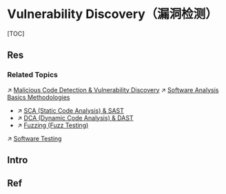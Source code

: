 # Vulnerability Discovery（漏洞检测）

[TOC]



## Res
### Related Topics
↗ [Malicious Code Detection & Vulnerability Discovery](../../🪆%20Software%20Analysis%20&%20Binary%20Engineering/Malicious%20Code%20Detection%20&%20Vulnerability%20Discovery/Malicious%20Code%20Detection%20&%20Vulnerability%20Discovery.md)
↗ [Software Analysis Basics Methodologies](../../🪆%20Software%20Analysis%20&%20Binary%20Engineering/📌%20Software%20Analysis%20Basics%20Methodologies/Software%20Analysis%20Basics%20Methodologies.md)
- ↗ [SCA (Static Code Analysis) & SAST](../../🪆%20Software%20Analysis%20&%20Binary%20Engineering/📌%20Software%20Analysis%20Basics%20Methodologies/📌%20SCA%20(Static%20Code%20Analysis)%20&%20SAST/SCA%20(Static%20Code%20Analysis)%20&%20SAST.md)
- ↗ [DCA (Dynamic Code Analysis) & DAST](../../🪆%20Software%20Analysis%20&%20Binary%20Engineering/📌%20Software%20Analysis%20Basics%20Methodologies/📌%20DCA%20(Dynamic%20Code%20Analysis)%20&%20DAST/DCA%20(Dynamic%20Code%20Analysis)%20&%20DAST.md)
- ↗ [Fuzzing (Fuzz Testing)](../../🪆%20Software%20Analysis%20&%20Binary%20Engineering/📌%20Software%20Analysis%20Basics%20Methodologies/Fuzzing%20(Fuzz%20Testing)/Fuzzing%20(Fuzz%20Testing).md)

↗ [Software Testing](../../../../../Software%20Engineering/Software%20Maintenance%20&%20Operations%20Management/🧪%20Software%20Testing/Software%20Testing.md)



## Intro


## Ref
[👍 系统软件漏洞挖掘研究进展 | 安全内参]: https://www.secrss.com/articles/57558
